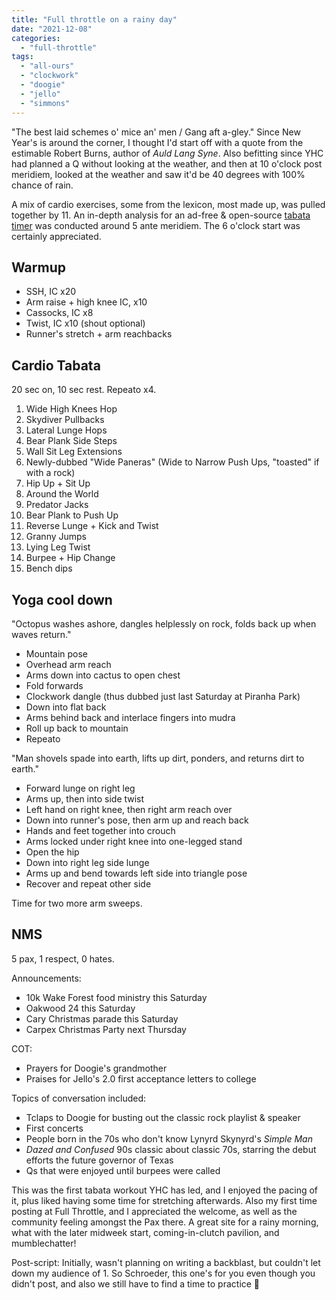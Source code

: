 ```yaml
---
title: "Full throttle on a rainy day"
date: "2021-12-08"
categories: 
  - "full-throttle"
tags: 
  - "all-ours"
  - "clockwork"
  - "doogie"
  - "jello"
  - "simmons"
---
```


"The best laid schemes o' mice an' men / Gang aft a-gley." Since New Year's is around the corner, I thought I'd start off with a quote from the estimable Robert Burns, author of _Auld Lang Syne_. Also befitting since YHC had planned a Q without looking at the weather, and then at 10 o'clock post meridiem, looked at the weather and saw it'd be 40 degrees with 100% chance of rain.  

A mix of cardio exercises, some from the lexicon, most made up, was pulled together by 11. An in-depth analysis for an ad-free & open-source [tabata timer](https://play.google.com/store/apps/details?id=jbscript.timerapp) was conducted around 5 ante meridiem. The 6 o'clock start was certainly appreciated.

## Warmup

- SSH, IC x20
- Arm raise + high knee IC, x10
- Cassocks, IC x8
- Twist, IC x10 (shout optional)
- Runner's stretch + arm reachbacks

## Cardio Tabata

20 sec on, 10 sec rest. Repeato x4.

1. Wide High Knees Hop
2. Skydiver Pullbacks
3. Lateral Lunge Hops
4. Bear Plank Side Steps
5. Wall Sit Leg Extensions
6. Newly-dubbed "Wide Paneras" (Wide to Narrow Push Ups, "toasted" if with a rock)
7. Hip Up + Sit Up
8. Around the World
9. Predator Jacks
10. Bear Plank to Push Up
11. Reverse Lunge + Kick and Twist
12. Granny Jumps
13. Lying Leg Twist
14. Burpee + Hip Change
15. Bench dips

## Yoga cool down

"Octopus washes ashore, dangles helplessly on rock, folds back up when waves return."

- Mountain pose
- Overhead arm reach
- Arms down into cactus to open chest
- Fold forwards
- Clockwork dangle (thus dubbed just last Saturday at Piranha Park)
- Down into flat back
- Arms behind back and interlace fingers into mudra
- Roll up back to mountain
- Repeato

"Man shovels spade into earth, lifts up dirt, ponders, and returns dirt to earth."

- Forward lunge on right leg
- Arms up, then into side twist
- Left hand on right knee, then right arm reach over
- Down into runner's pose, then arm up and reach back
- Hands and feet together into crouch
- Arms locked under right knee into one-legged stand
- Open the hip
- Down into right leg side lunge
- Arms up and bend towards left side into triangle pose
- Recover and repeat other side

Time for two more arm sweeps.

## NMS

5 pax, 1 respect, 0 hates.

Announcements:

- 10k Wake Forest food ministry this Saturday
- Oakwood 24 this Saturday
- Cary Christmas parade this Saturday
- Carpex Christmas Party next Thursday

COT:

- Prayers for Doogie's grandmother
- Praises for Jello's 2.0 first acceptance letters to college

Topics of conversation included:

- Tclaps to Doogie for busting out the classic rock playlist & speaker
- First concerts
- People born in the 70s who don't know Lynyrd Skynyrd's _Simple Man_
- _Dazed and Confused_ 90s classic about classic 70s, starring the debut efforts the future governor of Texas
- Qs that were enjoyed until burpees were called

This was the first tabata workout YHC has led, and I enjoyed the pacing of it, plus liked having some time for stretching afterwards. Also my first time posting at Full Throttle, and I appreciated the welcome, as well as the community feeling amongst the Pax there. A great site for a rainy morning, what with the later midweek start, coming-in-clutch pavilion, and mumblechatter!

Post-script: Initially, wasn't planning on writing a backblast, but couldn't let down my audience of 1. So Schroeder, this one's for you even though you didn't post, and also we still have to find a time to practice 🎼
